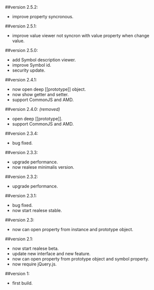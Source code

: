##version 2.5.2:
- improve property syncronous.

##version 2.5.1:
- improve value viewer not syncron with value property when change value.

##version 2.5.0:
- add Symbol description viewer.
- improve Symbol id.
- security update.

##version 2.4.1:
- now open deep [[prototype]] object.
- now show getter and setter.
- support CommonJS and AMD.

##version 2.4.0: _(removed)_
- open deep  [[prototype]].
- support CommonJS and AMD.

##version 2.3.4:
- bug fixed.

##version 2.3.3:
- upgrade performance.
- now realese minimalis version.

##version 2.3.2:
- upgrade performance.

##version 2.3.1:
- bug fixed.
- now start realese stable.

##version 2.3:
- now can open property from instance and prototype object.

##version 2.1:
- now start realese beta.
- update new interface and new feature.
- now can open property from prototype object and symbol property.
- now require jQuery.js.

##version 1:
- first build.